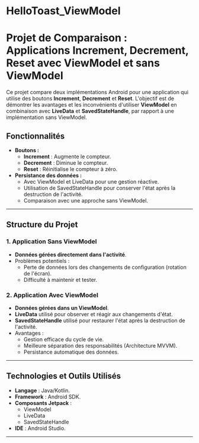 # HelloToast_ViewModel
# Projet de Comparaison : Applications Increment, Decrement, Reset avec ViewModel et sans ViewModel

Ce projet compare deux implémentations Android pour une application qui utilise des boutons **Increment**, **Decrement** et **Reset**. L'objectif est de démontrer les avantages et les inconvénients d'utiliser **ViewModel** en combinaison avec **LiveData** et **SavedStateHandle**, par rapport à une implémentation sans ViewModel.

## Fonctionnalités
- **Boutons :**
  - **Increment** : Augmente le compteur.
  - **Decrement** : Diminue le compteur.
  - **Reset** : Réinitialise le compteur à zéro.
- **Persistance des données :**
  - Avec ViewModel et LiveData pour une gestion réactive.
  - Utilisation de SavedStateHandle pour conserver l'état après la destruction de l'activité.
  - Comparaison avec une approche sans ViewModel.

---

## Structure du Projet

### 1. Application Sans ViewModel
- **Données gérées directement dans l'activité**.
- Problèmes potentiels : 
  - Perte de données lors des changements de configuration (rotation de l'écran).
  - Difficulté à maintenir et tester.

### 2. Application Avec ViewModel
- **Données gérées dans un ViewModel**.
- **LiveData** utilisé pour observer et réagir aux changements d'état.
- **SavedStateHandle** utilisé pour restaurer l'état après la destruction de l'activité.
- Avantages :
  - Gestion efficace du cycle de vie.
  - Meilleure séparation des responsabilités (Architecture MVVM).
  - Persistance automatique des données.

---

## Technologies et Outils Utilisés
- **Langage** : Java/Kotlin.
- **Framework** : Android SDK.
- **Composants Jetpack** :
  - ViewModel
  - LiveData
  - SavedStateHandle
- **IDE** : Android Studio.

---



